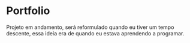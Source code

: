 # Portfolio

Projeto em andamento, será reformulado quando eu tiver um tempo descente, essa ideia era de quando eu estava aprendendo a programar.
